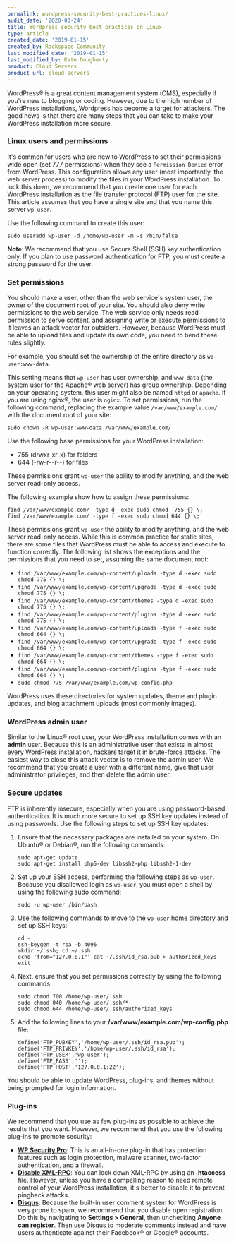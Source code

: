 ```yaml
---
permalink: wordpress-security-best-practices-linux/
audit_date: '2020-03-24'
title: Wordpress security best practices on Linux
type: article
created_date: '2019-01-15'
created_by: Rackspace Community
last_modified_date: '2019-01-15'
last_modified_by: Kate Dougherty
product: Cloud Servers
product_url: cloud-servers
---
```


WordPress&reg; is a great content management system (CMS), especially if you're new to blogging or coding. However,
due to the  high number of WordPress installations, Wordpress has become a target for attackers. The good news is
that there are many steps that you can take to make your WordPress installation more secure.

### Linux users and permissions

It's common for users who are new to WordPress to set their permissions wide open (set 777 permissions) when they see a
`Permission Denied` error from WordPress. This configuration allows any user (most importantly, the web server process) to
modify the files in your WordPress installation. To lock this down, we recommend that you create one user for each WordPress
installation as the file transfer protocol (FTP) user for the site. This article assumes that you have a single site and that
you name this server `wp-user`.

Use the following command to create this user:

    sudo useradd wp-user -d /home/wp-user -m -s /bin/false

**Note**: We recommend that you use Secure Shell (SSH) key authentication only. If you plan to use password authentication for FTP, you must create a strong password for the user.

### Set permissions

You should make a user, other than the web service's system user, the owner of the document root of your
site. You should also deny write permissions to the web service. The web service only needs read permission to serve content,
and assigning write or execute permissions to it leaves an attack vector for outsiders. However, because WordPress must be
able to upload files and update its own code, you need to bend these rules slightly.

For example, you should set the ownership of the entire directory as `wp-user:www-data`.

This setting means that `wp-user` has user ownership, and `www-data` (the system user for the Apache&reg; web server) has group ownership. Depending on your operating system, this user might also be named `httpd` or `apache`. If you are using nginx&reg;, the user is `nginx`. To set permissions, run the following command, replacing the example value `/var/www/example.com/` with the document root of your site:

    sudo chown -R wp-user:www-data /var/www/example.com/

Use the following base permissions for your WordPress installation:

- 755 (drwxr-xr-x) for folders
- 644 (-rw-r--r--) for files

These permissions grant `wp-user` the ability to modify anything, and the web server read-only access.

The following example show how to assign these permissions:

    find /var/www/example.com/ -type d -exec sudo chmod  755 {} \;
    find /var/www/example.com/ -type f -exec sudo chmod 644 {} \;

These permissions grant `wp-user` the ability to modify anything, and the web server read-only access. While this is common
practice for static sites, there are some files that WordPress must be able to access and execute to function correctly. The
following list shows the exceptions and the permissions that you need to set, assuming the same document root:

- `find /var/www/example.com/wp-content/uploads -type d -exec sudo chmod 775 {} \;`
- `find /var/www/example.com/wp-content/upgrade -type d -exec sudo chmod 775 {} \;`
- `find /var/www/example.com/wp-content/themes -type d -exec sudo chmod 775 {} \;`
- `find /var/www/example.com/wp-content/plugins -type d -exec sudo chmod 775 {} \;`
- `find /var/www/example.com/wp-content/uploads -type f -exec sudo chmod 664 {} \;`
- `find /var/www/example.com/wp-content/upgrade -type f -exec sudo chmod 664 {} \;`
- `find /var/www/example.com/wp-content/themes -type f -exec sudo chmod 664 {} \;`
- `find /var/www/example.com/wp-content/plugins -type f -exec sudo chmod 664 {} \;`
- `sudo chmod 775 /var/www/example.com/wp-config.php`

WordPress uses these directories for system updates, theme and plugin updates, and blog attachment uploads (most commonly images).

### WordPress admin user

Similar to the Linux&reg; root user, your WordPress installation comes with an **admin** user. Because this is an administrative user that exists in almost every WordPress installation, hackers target it in brute-force attacks. The easiest way to close this attack vector is to remove the admin user. We recommend that you create a user with a different name, give that user administrator privileges, and then delete the admin user.

### Secure updates

FTP is inherently insecure, especially when you are using password-based authentication. It is much more secure to set up SSH key updates instead of using passwords. Use the following steps to set up SSH key updates:

1. Ensure that the necessary packages are installed on your system. On Ubuntu&reg; or Debian&reg;, run the following commands:

       sudo apt-get update
       sudo apt-get install php5-dev libssh2-php libssh2-1-dev

2. Set up your SSH access, performing the following  steps as `wp-user`. Because you disallowed login as `wp-user`, you must
   open a shell by using the following sudo command:

       sudo -u wp-user /bin/bash

3. Use the following commands to move to the `wp-user` home directory and set up SSH keys:

       cd ~
       ssh-keygen -t rsa -b 4096
       mkdir ~/.ssh; cd ~/.ssh
       echo 'from="127.0.0.1"' cat ~/.ssh/id_rsa.pub > authorized_keys
       exit

4. Next, ensure that you set permissions correctly by using the following commands:

       sudo chmod 700 /home/wp-user/.ssh
       sudo chmod 040 /home/wp-user/.ssh/*
       sudo chmod 644 /home/wp-user/.ssh/authorized_keys

5. Add the following lines to your **/var/www/example.com/wp-config.php** file:

       define('FTP_PUBKEY','/home/wp-user/.ssh/id_rsa.pub');
       define('FTP_PRIVKEY','/home/wp-user/.ssh/id_rsa');
       define('FTP_USER','wp-user');
       define('FTP_PASS','');
       define('FTP_HOST','127.0.0.1:22');

You should be able to update WordPress, plug-ins, and themes without being prompted for login information.

### Plug-ins

We recommend that you use as few plug-ins as possible to achieve the results that you want. However, we recommend that you use
the following plug-ins to promote security:

- **[WP Security Pro](https://wordpress.org/plugins/wp-security-pro/)**: This is an all-in-one plug-in that has protection features such as login protection, malware scanner, two-factor authentication, and a firewall.
- **[Disable XML-RPC](https://wordpress.org/plugins/disable-xml-rpc)**: You can lock down XML-RPC by using an **.htaccess** file. However, unless you have a compelling reason to need remote control of your WordPress installation, it's better to disable it to prevent pingback attacks.
- **[Disqus](https://wordpress.org/plugins/disqus-comment-system)**: Because the built-in user comment system for WordPress is very prone to spam, we recommend that you disable open registration. Do this by navigating to **Settings > General**, then unchecking **Anyone can register**. Then use Disqus to moderate comments instead and have users authenticate against their Facebook&reg; or Google&reg; accounts.
